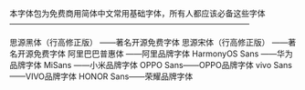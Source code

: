 
本字体包为免费商用简体中文常用基础字体，所有人都应该必备这些字体
——————————————————————————————

思源黑体（行高修正版） ——著名开源免费字体
思源宋体（行高修正版） ——著名开源免费字体
阿里巴巴普惠体 ——阿里品牌字体
HarmonyOS Sans ——华为品牌字体
MiSans ——小米品牌字体
OPPO Sans——OPPO品牌字体
vivo Sans——VIVO品牌字体
HONOR Sans——荣耀品牌字体
